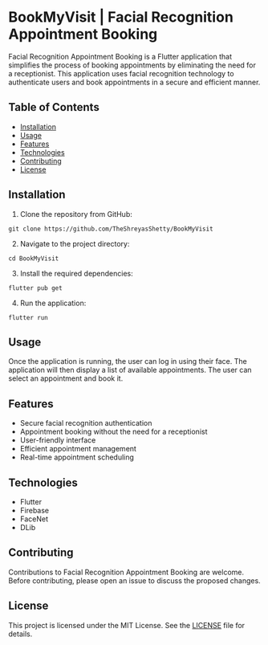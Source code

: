 # BookMyVisit | Facial Recognition Appointment Booking

Facial Recognition Appointment Booking is a Flutter application that simplifies the process of booking appointments by eliminating the need for a receptionist. This application uses facial recognition technology to authenticate users and book appointments in a secure and efficient manner.

## Table of Contents

- [Installation](#installation)
- [Usage](#usage)
- [Features](#features)
- [Technologies](#technologies)
- [Contributing](#contributing)
- [License](#license)

## Installation

1. Clone the repository from GitHub:
```
git clone https://github.com/TheShreyasShetty/BookMyVisit
```

2. Navigate to the project directory:
```
cd BookMyVisit
```

3. Install the required dependencies:
```
flutter pub get
```

4. Run the application:
```
flutter run
```

## Usage

Once the application is running, the user can log in using their face. The application will then display a list of available appointments. The user can select an appointment and book it.

## Features

- Secure facial recognition authentication
- Appointment booking without the need for a receptionist
- User-friendly interface
- Efficient appointment management
- Real-time appointment scheduling

## Technologies

- Flutter
- Firebase
- FaceNet
- DLib

## Contributing

Contributions to Facial Recognition Appointment Booking are welcome. Before contributing, please open an issue to discuss the proposed changes.

## License

This project is licensed under the MIT License. See the [LICENSE](LICENSE) file for details.
